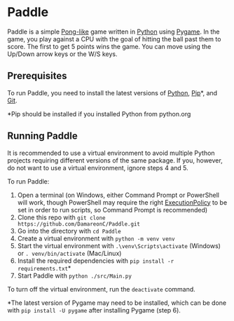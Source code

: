 # Paddle

Paddle is a simple [Pong-like](https://en.wikipedia.org/wiki/Pong) game written in [Python](https://www.python.org/) using [Pygame](https://www.pygame.org/). In the game, you play against a CPU with the goal of hitting the ball past them to score. The first to get 5 points wins the game. You can move using the Up/Down arrow keys or the W/S keys.

## Prerequisites

To run Paddle, you need to install the latest versions of [Python](https://www.python.org/downloads/), [Pip](https://pip.pypa.io/en/stable/installation/)*, and [Git](https://git-scm.com/downloads).

*Pip should be installed if you installed Python from python.org

## Running Paddle

It is recommended to use a virtual environment to avoid multiple Python projects requiring different versions of the same package. If you, however, do not want to use a virtual environment, ignore steps 4 and 5.

To run Paddle:

1. Open a terminal (on Windows, either Command Prompt or PowerShell will work, though PowerShell may require the right [ExecutionPolicy](https://learn.microsoft.com/en-us/powershell/module/microsoft.powershell.core/about/about_execution_policies) to be set in order to run scripts, so Command Prompt is recommended)
2. Clone this repo with `git clone https://github.com/DamareonC/Paddle.git`
3. Go into the directory with `cd Paddle`
4. Create a virtual environment with `python -m venv venv`
5. Start the virtual environment with `.\venv\Scripts\activate` (Windows) or `. venv/bin/activate` (Mac/Linux)
6. Install the required dependencies with `pip install -r requirements.txt`*
7. Start Paddle with `python ./src/Main.py`

To turn off the virtual environment, run the `deactivate` command.

*The latest version of Pygame may need to be installed, which can be done with `pip install -U pygame` after installing Pygame (step 6).